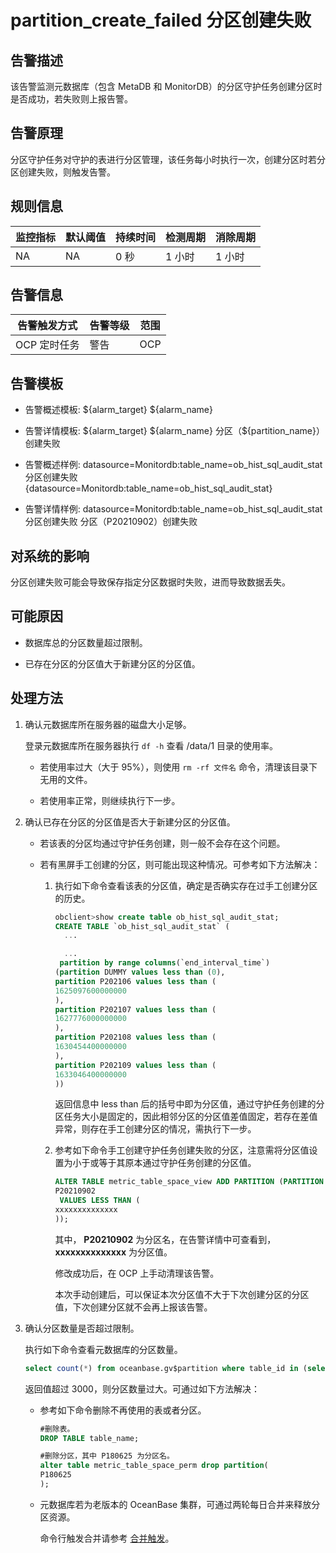 partition_create_failed 分区创建失败
===================================================

告警描述
-------------------------

该告警监测元数据库（包含 MetaDB 和 MonitorDB）的分区守护任务创建分区时是否成功，若失败则上报告警。

告警原理
-------------------------

分区守护任务对守护的表进行分区管理，该任务每小时执行一次，创建分区时若分区创建失败，则触发告警。

规则信息
-------------------------

| 监控指标 | 默认阈值 | 持续时间 | 检测周期 | 消除周期 |
|------|------|------|------|------|
| NA   | NA   | 0 秒  | 1 小时 | 1 小时 |

告警信息
-------------------------

|  告警触发方式  | 告警等级 | 范围  |
|----------|------|-----|
| OCP 定时任务 | 警告   | OCP |

告警模板
-------------------------

* 告警概述模板: \${alarm_target} \${alarm_name}

* 告警详情模板: \${alarm_target} \${alarm_name} 分区（\${partition_name}）创建失败

* 告警概述样例: datasource=Monitordb:table_name=ob_hist_sql_audit_stat 分区创建失败 {datasource=Monitordb:table_name=ob_hist_sql_audit_stat}

* 告警详情样例: datasource=Monitordb:table_name=ob_hist_sql_audit_stat 分区创建失败 分区（P20210902）创建失败

对系统的影响
---------------------------

分区创建失败可能会导致保存指定分区数据时失败，进而导致数据丢失。

可能原因
-------------------------

* 数据库总的分区数量超过限制。

* 已存在分区的分区值大于新建分区的分区值。

处理方法
-------------------------

1. 确认元数据库所在服务器的磁盘大小足够。

   登录元数据库所在服务器执行 `df -h` 查看 /data/1 目录的使用率。
   * 若使用率过大（大于 95%），则使用 `rm -rf 文件名` 命令，清理该目录下无用的文件。

   * 若使用率正常，则继续执行下一步。

2. 确认已存在分区的分区值是否大于新建分区的分区值。

   * 若该表的分区均通过守护任务创建，则一般不会存在这个问题。

   * 若有黑屏手工创建的分区，则可能出现这种情况。可参考如下方法解决：

     1. 执行如下命令查看该表的分区值，确定是否确实存在过手工创建分区的历史。

        ```sql
        obclient>show create table ob_hist_sql_audit_stat;
        CREATE TABLE `ob_hist_sql_audit_stat` (
          ...
        
          ...
         partition by range columns(`end_interval_time`)
        (partition DUMMY values less than (0),
        partition P202106 values less than ( 
        1625097600000000 
        ),
        partition P202107 values less than ( 
        1627776000000000 
        ),
        partition P202108 values less than ( 
        1630454400000000 
        ),
        partition P202109 values less than ( 
        1633046400000000 
        ))
        ```

        返回信息中 less than 后的括号中即为分区值，通过守护任务创建的分区任务大小是固定的，因此相邻分区的分区值差值固定，若存在差值异常，则存在手工创建分区的情况，需执行下一步。

     2. 参考如下命令手工创建守护任务创建失败的分区，注意需将分区值设置为小于或等于其原本通过守护任务创建的分区值。

        ```sql
        ALTER TABLE metric_table_space_view ADD PARTITION (PARTITION  
        P20210902 
         VALUES LESS THAN ( 
        xxxxxxxxxxxxxx 
        ));
        ```

        其中， **P20210902** 为分区名，在告警详情中可查看到， **xxxxxxxxxxxxxx** 为分区值。

        修改成功后，在 OCP 上手动清理该告警。

        本次手动创建后，可以保证本次分区值不大于下次创建分区的分区值，下次创建分区就不会再上报该告警。

3. 确认分区数量是否超过限制。

   执行如下命令查看元数据库的分区数量。

   ```sql
   select count(*) from oceanbase.gv$partition where table_id in (select table_id from oceanbase.gv$table where tenant_name = 'ocp_meta24' and database_name = 'ocp_monitor');
   ```

   返回值超过 3000，则分区数量过大。可通过如下方法解决：
   * 参考如下命令删除不再使用的表或者分区。

     ```sql
     #删除表。
     DROP TABLE table_name;
     
     #删除分区，其中 P180625 为分区名。
     alter table metric_table_space_perm drop partition( 
     P180625 
     );
     ```

   * 元数据库若为老版本的 OceanBase 集群，可通过两轮每日合并来释放分区资源。

     命令行触发合并请参考 [合并触发](https://www.oceanbase.com/docs/enterprise/oceanbase-database-cn/V2.2.30/10000000000371936)。

